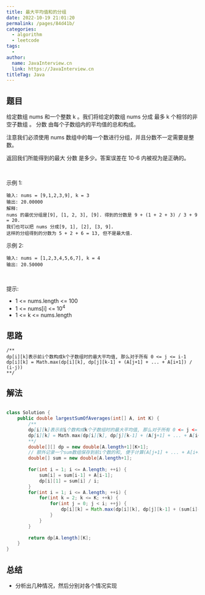 ```yaml
---
title: 最大平均值和的分组
date: 2022-10-19 21:01:20
permalink: /pages/84d41b/
categories:
  - algorithm
  - leetcode
tags:
  - 
author: 
  name: JavaInterview.cn
  link: https://JavaInterview.cn
titleTag: Java
---
```


## 题目

给定数组 nums 和一个整数 k 。我们将给定的数组 nums 分成 最多 k 个相邻的非空子数组 。 分数 由每个子数组内的平均值的总和构成。

注意我们必须使用 nums 数组中的每一个数进行分组，并且分数不一定需要是整数。

返回我们所能得到的最大 分数 是多少。答案误差在 10-6 内被视为是正确的。

 

示例 1:

    输入: nums = [9,1,2,3,9], k = 3
    输出: 20.00000
    解释: 
    nums 的最优分组是[9], [1, 2, 3], [9]. 得到的分数是 9 + (1 + 2 + 3) / 3 + 9 = 20. 
    我们也可以把 nums 分成[9, 1], [2], [3, 9]. 
    这样的分组得到的分数为 5 + 2 + 6 = 13, 但不是最大值.
示例 2:

    输入: nums = [1,2,3,4,5,6,7], k = 4
    输出: 20.50000
 

提示:

- 1 <= nums.length <= 100
- 1 <= nums[i] <= 10<sup>4</sup>
- 1 <= k <= nums.length

## 思路

    /**
    dp[i][k]表示前i个数构成k个子数组时的最大平均值, 那么对于所有 0 <= j <= i-1
    dp[i][k] = Math.max(dp[i][k], dp[j][k-1] + (A[j+1] + ... + A[i+1]) / (i-j))
    **/


## 解法
```java

class Solution {
    public double largestSumOfAverages(int[] A, int K) {
        /**
        dp[i][k]表示前i个数构成k个子数组时的最大平均值, 那么对于所有 0 <= j <= i-1
        dp[i][k] = Math.max(dp[i][k], dp[j][k-1] + (A[j+1] + ... + A[i+1]) / (i-j))
        **/
        double[][] dp = new double[A.length+1][K+1];
        // 额外记录一个sum数组保存到前i个数的和, 便于计算(A[j+1] + ... + A[i+1]) / (i-j)
        double[] sum = new double[A.length+1];
        
        for(int i = 1; i <= A.length; ++i) {
            sum[i] = sum[i-1] + A[i-1];
            dp[i][1] = sum[i] / i;
        }
        for(int i = 1; i <= A.length; ++i) {
            for(int k = 2; k <= K; ++k) {
                for(int j = 0; j < i; ++j) {
                    dp[i][k] = Math.max(dp[i][k], dp[j][k-1] + (sum[i]-sum[j]) / (i-j));
                }
            }
        }
        
        return dp[A.length][K];
    }
}
```

## 总结

- 分析出几种情况，然后分别对各个情况实现 
